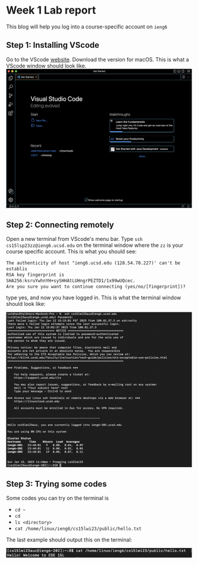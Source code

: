 # Week 1 Lab report
This blog will help you log into a course-specific account on `ieng6`
## Step 1: Installing VScode
Go to the VScode [website](https://code.visualstudio.com/). Download the version for macOS.
This is what a VScode window should look like.
![image](vs.png)
## Step 2: Connecting remotely
Open a new terminal from VScode's menu bar. Type `ssh cs15lsp23zz@ieng6.ucsd.edu` on the terminal window where the `zz` is your course specific account. 
This is what you should see:

```
The authenticity of host "ieng6.ucsd.edu (128.54.70.227)' can't be establis
RSA key fingerprint is SHA256:ksruYwhnYH+sySHHAtLUHngrPEZTD1/1x99wUQcec.
Are you sure you want to continue connecting (yes/no/[fingerprint])?
```
type yes, and now you have logged in. This is what the terminal window should look like:

![image](terminal.png)
## Step 3: Trying some codes
Some codes you can try on the terminal is 
* `cd ~`
* `cd`
*  `ls <directory>`
*  `cat /home/linux/ieng6/cs15lwi23/public/hello.txt`

The last example should output this on the terminal:

![image](try.png)



